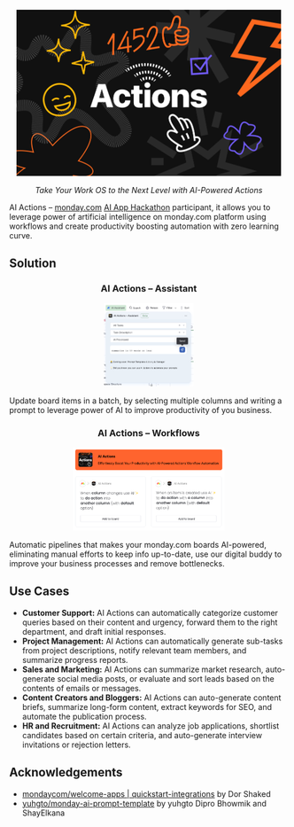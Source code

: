 <p align="center">
  <img src="./public/ai-actions-logo.png" height="300" alt="AI Actions"/>
</p>
<p align="center">
  <em>Take Your Work OS to the Next Level with AI-Powered Actions</em>
</p>

AI Actions – [monday.com](https://monday.com) [AI App Hackathon](https://lablab.ai/event/monday-ai-app-hackathon) participant, it allows you to leverage power of artificial intelligence
on monday.com platform using workflows and create productivity boosting
automation with zero learning curve.

## Solution
<h3 align="center">AI Actions – Assistant</h3>
<p align="center">
  <img src="./public/ai-actions-assistant.png" height="150" alt="AI Actions – Assistant"/>
</p>
Update board items in a batch, by selecting multiple columns and writing a prompt to leverage power of AI to improve productivity of you business.

<h3 align="center">AI Actions – Workflows</h3>
<p align="center">
  <img src="./public/ai-actions-workflows.png" height="150" alt="AI Actions – Workflows"/>
</p>
Automatic pipelines that makes your monday.com boards AI-powered, eliminating manual efforts to keep info up-to-date, use our digital buddy to improve your business processes and remove bottlenecks.

## Use Cases
- **Customer Support:** AI Actions can automatically categorize customer queries based on their content and urgency, forward them to the right department, and draft initial responses.
- **Project Management:** AI Actions can automatically generate sub-tasks from project descriptions, notify relevant team members, and summarize progress reports.
- **Sales and Marketing:** AI Actions can summarize market research, auto-generate social media posts, or evaluate and sort leads based on the contents of emails or messages.
- **Content Creators and Bloggers:** AI Actions can auto-generate content briefs, summarize long-form content, extract keywords for SEO, and automate the publication process.
- **HR and Recruitment:** AI Actions can analyze job applications, shortlist candidates based on certain criteria, and auto-generate interview invitations or rejection letters.

## Acknowledgements
- [mondaycom/welcome-apps | quickstart-integrations](https://github.com/mondaycom/welcome-apps/tree/master/apps/quickstart-integrations) by Dor Shaked
- [yuhgto/monday-ai-prompt-template](https://github.com/yuhgto/monday-ai-prompt-template) by yuhgto Dipro Bhowmik and ShayElkana
